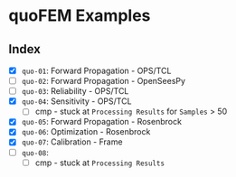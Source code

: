 # quoFEM Examples

## Index

- [x] `quo-01`: Forward Propagation - OPS/TCL
- [ ] `quo-02`: Forward Propagation - OpenSeesPy
- [ ] `quo-03`: Reliability - OPS/TCL
- [x] `quo-04`: Sensitivity - OPS/TCL
  - [ ] cmp - stuck at `Processing Results` for `Samples` > 50
- [x] `quo-05`: Forward Propagation - Rosenbrock
- [x] `quo-06`: Optimization - Rosenbrock
- [x] `quo-07`: Calibration - Frame
- [ ] `quo-08`: 
  - [ ] cmp - stuck at `Processing Results`
